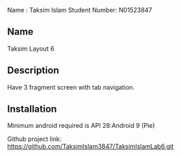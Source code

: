 Name : Taksim Islam Student Number: N01523847 
## Name
Taksim Layout 6
## Description
Have 3 fragment screen with tab navigation.
## Installation
Minimum android required is API 28:Android 9 (Pie)


Github project link:
https://github.com/TaksimIslam3847/TaksimIslamLab6.git

